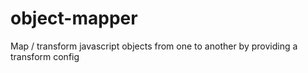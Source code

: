 # object-mapper
Map / transform javascript objects from one to another by providing a transform config
